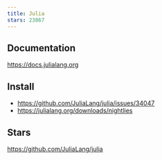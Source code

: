 ```yaml
---
title: Julia
stars: 23867
---
```


## Documentation

<https://docs.julialang.org>

## Install

- <https://github.com/JuliaLang/julia/issues/34047>
- <https://julialang.org/downloads/nightlies>

## Stars

<https://github.com/JuliaLang/julia>
